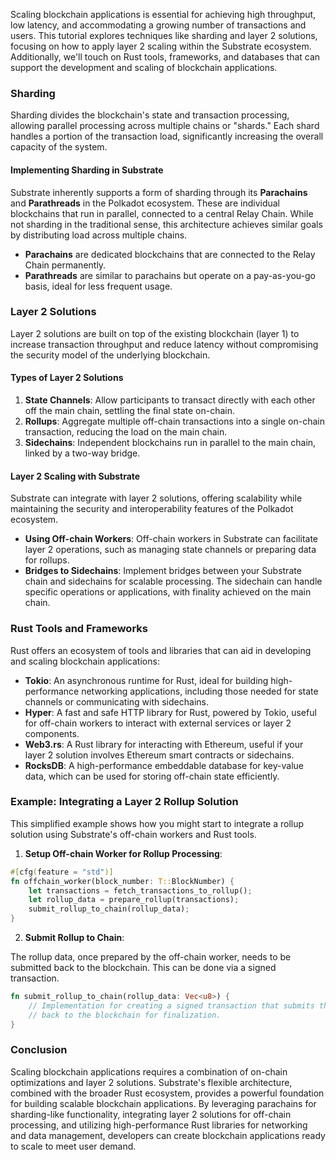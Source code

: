 Scaling blockchain applications is essential for achieving high throughput, low latency, and accommodating a growing number of transactions and users. This tutorial explores techniques like sharding and layer 2 solutions, focusing on how to apply layer 2 scaling within the Substrate ecosystem. Additionally, we'll touch on Rust tools, frameworks, and databases that can support the development and scaling of blockchain applications.

### Sharding

Sharding divides the blockchain's state and transaction processing, allowing parallel processing across multiple chains or "shards." Each shard handles a portion of the transaction load, significantly increasing the overall capacity of the system.

#### Implementing Sharding in Substrate

Substrate inherently supports a form of sharding through its **Parachains** and **Parathreads** in the Polkadot ecosystem. These are individual blockchains that run in parallel, connected to a central Relay Chain. While not sharding in the traditional sense, this architecture achieves similar goals by distributing load across multiple chains.

- **Parachains** are dedicated blockchains that are connected to the Relay Chain permanently.
- **Parathreads** are similar to parachains but operate on a pay-as-you-go basis, ideal for less frequent usage.

### Layer 2 Solutions

Layer 2 solutions are built on top of the existing blockchain (layer 1) to increase transaction throughput and reduce latency without compromising the security model of the underlying blockchain.

#### Types of Layer 2 Solutions

1. **State Channels**: Allow participants to transact directly with each other off the main chain, settling the final state on-chain.
2. **Rollups**: Aggregate multiple off-chain transactions into a single on-chain transaction, reducing the load on the main chain.
3. **Sidechains**: Independent blockchains run in parallel to the main chain, linked by a two-way bridge.

#### Layer 2 Scaling with Substrate

Substrate can integrate with layer 2 solutions, offering scalability while maintaining the security and interoperability features of the Polkadot ecosystem.

- **Using Off-chain Workers**: Off-chain workers in Substrate can facilitate layer 2 operations, such as managing state channels or preparing data for rollups.
- **Bridges to Sidechains**: Implement bridges between your Substrate chain and sidechains for scalable processing. The sidechain can handle specific operations or applications, with finality achieved on the main chain.

### Rust Tools and Frameworks

Rust offers an ecosystem of tools and libraries that can aid in developing and scaling blockchain applications:

- **Tokio**: An asynchronous runtime for Rust, ideal for building high-performance networking applications, including those needed for state channels or communicating with sidechains.
- **Hyper**: A fast and safe HTTP library for Rust, powered by Tokio, useful for off-chain workers to interact with external services or layer 2 components.
- **Web3.rs**: A Rust library for interacting with Ethereum, useful if your layer 2 solution involves Ethereum smart contracts or sidechains.
- **RocksDB**: A high-performance embeddable database for key-value data, which can be used for storing off-chain state efficiently.

### Example: Integrating a Layer 2 Rollup Solution

This simplified example shows how you might start to integrate a rollup solution using Substrate's off-chain workers and Rust tools.

1. **Setup Off-chain Worker for Rollup Processing**:

```rust
#[cfg(feature = "std")]
fn offchain_worker(block_number: T::BlockNumber) {
    let transactions = fetch_transactions_to_rollup();
    let rollup_data = prepare_rollup(transactions);
    submit_rollup_to_chain(rollup_data);
}
```

2. **Submit Rollup to Chain**:

The rollup data, once prepared by the off-chain worker, needs to be submitted back to the blockchain. This can be done via a signed transaction.

```rust
fn submit_rollup_to_chain(rollup_data: Vec<u8>) {
    // Implementation for creating a signed transaction that submits the rollup data
    // back to the blockchain for finalization.
}
```

### Conclusion

Scaling blockchain applications requires a combination of on-chain optimizations and layer 2 solutions. Substrate's flexible architecture, combined with the broader Rust ecosystem, provides a powerful foundation for building scalable blockchain applications. By leveraging parachains for sharding-like functionality, integrating layer 2 solutions for off-chain processing, and utilizing high-performance Rust libraries for networking and data management, developers can create blockchain applications ready to scale to meet user demand.